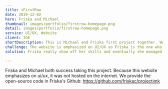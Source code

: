 ```yaml
---
title: iFirstRow
date: 2019-12-02
hero: Friska and Michael
thumbnail: images/portfolio/firstrow-homepage.png
detail: images/portfolio/firstrow-homepage.png
service: UI/UX, Website
client: IGE
shortDescription: This is Michael and Friska first project together. We both were asked to design a new look for iFirstRow Sports. It is a sports website where users can stream any kind of sports(football, basketball, rugby, etc). Friska used her skills to design the UI while Michael managed to implement the backend side. In the end, we're both doing a pretty good job after all :)
challenge: The website is emphasized on UI/UX so Friska is the one who stole the show. She had to design the best UI/UX for iFirstRow Sports. It's because she was asked to fix existing website.
solution: Friska really show off her skills and eventually she managed to be an important person for our project. She managed to change the appearance of the website that was "bad" to be more pleasant to look at.

---
```

Friska and Michael both success taking this project. Because this website emphasizes on ui/ux, it was not hosted on the internet. We provide the open-source code in Friska's Github: https://github.com/friskac/projectimk